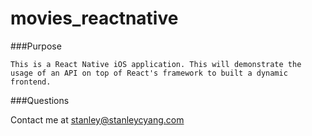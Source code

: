# movies_reactnative

###Purpose

    This is a React Native iOS application. This will demonstrate the usage of an API on top of React's framework to built a dynamic frontend.
    
###Questions

Contact me at <stanley@stanleycyang.com>

